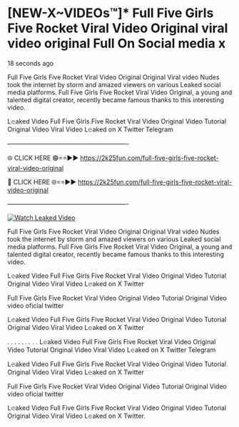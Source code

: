 # [NEW-X~VIDEOs™]* Full Five Girls Five Rocket Viral Video Original viral video original Full On Social media x

18 seconds ago

Full Five Girls Five Rocket Viral Video Original Original Viral video Nudes took the internet by storm and amazed viewers on various Leaked social media platforms. Full Five Girls Five Rocket Viral Video Original, a young and talented digital creator, recently became famous thanks to this interesting video.

L𝚎aked Video Full Five Girls Five Rocket Viral Video Original Video Tutorial Original Video Viral Video L𝚎aked on X Twitter Telegram

———————————————————-

🌐 CLICK HERE 🟢==►► https://2k25fun.com/full-five-girls-five-rocket-viral-video-original

🔴 CLICK HERE 🌐==►► https://2k25fun.com/full-five-girls-five-rocket-viral-video-original

———————————————————-

[![Watch Leaked Video](https://miro.medium.com/v2/resize:fit:828/format:webp/1*cilzJN44JGOrTw9NJCrNHA.gif "Watch Leaked Video")](https://2k25fun.com/full-five-girls-five-rocket-viral-video-original)

Full Five Girls Five Rocket Viral Video Original Original Viral video Nudes took the internet by storm and amazed viewers on various Leaked social media platforms. Full Five Girls Five Rocket Viral Video Original, a young and talented digital creator, recently became famous thanks to this interesting video.

L𝚎aked Video Full Five Girls Five Rocket Viral Video Original Video Tutorial Original Video Viral Video L𝚎aked on X Twitter

Full Five Girls Five Rocket Viral Video Original Video Tutorial Original Video video oficial twitter

L𝚎aked Video Full Five Girls Five Rocket Viral Video Original Video Tutorial Original Video Viral Video L𝚎aked on X Twitter

. . . . . . . . . L𝚎aked Video Full Five Girls Five Rocket Viral Video Original Video Tutorial Original Video Viral Video L𝚎aked on X Twitter Telegram

L𝚎aked Video Full Five Girls Five Rocket Viral Video Original Video Tutorial Original Video Viral Video L𝚎aked on X Twitter

Full Five Girls Five Rocket Viral Video Original Video Tutorial Original Video video oficial twitter

L𝚎aked Video Full Five Girls Five Rocket Viral Video Original Video Tutorial Original Video Viral Video L𝚎aked on X Twitter.